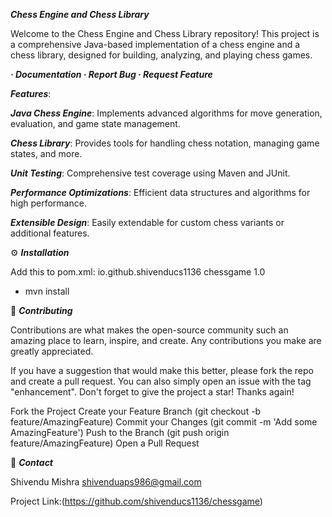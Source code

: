 _**Chess Engine and Chess Library**_

Welcome to the Chess Engine and Chess Library repository! This project is a comprehensive Java-based implementation of a chess engine and a chess library, designed for building, analyzing, and playing chess games.


_**· Documentation · Report Bug · Request Feature**_


**_Features_**: 

**_Java Chess Engine_**: Implements advanced algorithms for move generation, evaluation, and game state management.

**_Chess Library_**: Provides tools for handling chess notation, managing game states, and more.

_**Unit Testing**_: Comprehensive test coverage using Maven and JUnit.

_**Performance Optimizations**_: Efficient data structures and algorithms for high performance.

_**Extensible Design**_: Easily extendable for custom chess variants or additional features.

	
⚙ _**Installation**_

Add this to pom.xml: 
<dependency> 
 <groupId>io.github.shivenducs1136</groupId> 
 <artifactId>chessgame</artifactId> 
 <version>1.0</version>
</dependency>

- mvn install


👋 _**Contributing**_

Contributions are what makes the open-source community such an amazing place to learn, inspire, and create. Any contributions you make are greatly appreciated.

If you have a suggestion that would make this better, please fork the repo and create a pull request. You can also simply open an issue with the tag "enhancement". Don't forget to give the project a star! Thanks again!

Fork the Project
Create your Feature Branch (git checkout -b feature/AmazingFeature)
Commit your Changes (git commit -m 'Add some AmazingFeature')
Push to the Branch (git push origin feature/AmazingFeature)
Open a Pull Request

🤝 _**Contact**_

Shivendu Mishra 
shivenduaps986@gmail.com


Project Link:(https://github.com/shivenducs1136/chessgame)

